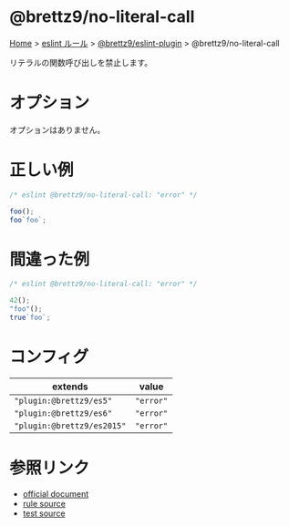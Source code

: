 # @brettz9/no-literal-call

[Home](../../../index.md) >
[eslint ルール](../../index.md) >
[@brettz9/eslint-plugin](../@brettz9.md) >
@brettz9/no-literal-call

リテラルの関数呼び出しを禁止します。

# オプション

オプションはありません。

# 正しい例

```javascript
/* eslint @brettz9/no-literal-call: "error" */

foo();
foo`foo`;
```

# 間違った例

```javascript
/* eslint @brettz9/no-literal-call: "error" */

42();
"foo"();
true`foo`;
```

# コンフィグ

| extends                    | value     |
| -------------------------- | --------- |
| `"plugin:@brettz9/es5"`    | `"error"` |
| `"plugin:@brettz9/es6"`    | `"error"` |
| `"plugin:@brettz9/es2015"` | `"error"` |

# 参照リンク

- [official document](https://github.com/brettz9/eslint-plugin/blob/main/docs/rules/no-literal-call.md)
- [rule source](https://github.com/brettz9/eslint-plugin/blob/main/lib/rules/no-literal-call.js)
- [test source](https://github.com/brettz9/eslint-plugin/blob/main/tests/lib/rules/no-literal-call.js)
